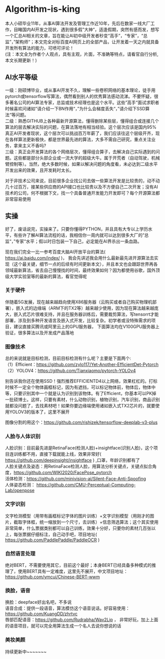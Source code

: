 # Algorithm-is-king

本人小硕毕业11年，从事AI算法开发及管理工作近10年，先后在数家一线大厂工作，目睹国内AI开发之现状，遇到很多假”大神“，适逢假期，突然有感而发，想写一个汇总AI相关的文章，旨在能让AI初中级开发者秒变“高手”，“专家”，“总监”，”架构师“；本文完全对标百度AI网页上的全部产品，让开发着一天之内就具备开发所有算法的能力，可喷可评论！  
(注：本文全为作者个人观点，具有主观，片面，不准确等特点，请看官自行分析,本文长期更新！)

## AI水平等级
一级：刚硕博毕业，或从事AI开发不久，理解一些卷积网络的基本理论，徒手用pytorch或tensorflow写算法，偶然看到别人的优秀算法感动流涕。不要怀疑，很多著名公司的AI算法专家，总监或技术经理也是这个水平。这些”高手“面试求职者时候喜欢问诸如”请介绍一下BN作用“，”为什么会梯度丢失“，”请介绍下SSD算法“等问题。  
二级：熟悉GITHUB上各种最新开源算法，懂得删除某些层，懂得组合或连接几个算法的层去解决实际的问题，在算法落地有相当经验。这个层次应该是国内95%真正AI开发者现状，这个层次可以挑战百万年薪了，我们应该往这个层级开齐，现在各样算法更新极快，都是世界最先进的算法，大多不需自己研究，重点关注业务，拿来主义不香吗?  
三级：真正会开发算法的各个网络层次，懂得组合算子，去解决自己实际遇到的问题。这些都是部分头部企业或一流大学的超级大牛。属于开荒者（自动驾驶，机械臂控制等）。当然，绝大多数时候，如果以解决问题的角度看，未必达到二级水平开发出来的效果，且开发耗时太长。  

对于非技术公司来说，目前很多企业找公司去做一些算法开发是比较贵的，动不动几十过百万，接某些供应商的API接口也比较贵以及不方便自己二次开发；没有AI技术的公司，何不根据下文，找一个具备普通开发能力开发即可？每个开源算法都非常容易使用


## 实操
好了，废话说完，实操来了。只要你懂得PYTHON，并且具有大专以上学历水平，有些许了解AI算法流程的话，我相信你一周内就可以达到很多大厂的”总监“，”专家“水平；假以时日包装一下自己，必定能在AI界杀出一条血路。  

现在我们完全一比一参考百度大脑AI开放平台的算法( https://ai.baidu.com/index/ )， 我会先讲述我会用什么最新最先进开源算法去实现（这个最关键，细节一点的后续有时间更新本文），并且本文也会跟踪世界再各领域最新算法，省去自己慢慢找的时间，最终效果如何？因为都使用谷歌，国外顶级大学实验室等的最新的算法，看官觉得呢


### 关于硬件
伴随着5G发展，现在越来越趋向使用X86服务器（云购买或者自己购买物理机部署），嵌入式的边缘端（ARM下的TX2等）越来越少使用，因为现在算法越来越庞大，嵌入式芯片很难支持，并且在服务器训练后，需要裁剪算法，写tensorrt才能部署，涉及到多种开发语言及嵌入式开发，比较复杂。初学者或没特殊需求的项目，建议直接买腾讯或阿里云上的GPU服务器，
下面算法均在V100GPU服务器上验证，很多算法以及开发成产品落地


### 图像技术
总的来说就是目标检测，目前目标检测有什么呢？主要是下面两个:  
（1）Efficient：https://github.com/zylo117/Yet-Another-EfficientDet-Pytorch    
（2）YOLOV4：https://github.com/Tianxiaomo/pytorch-YOLOv4    

别告诉我你还在使用SSD！强烈推荐EFFICIENTD4以上网络，效果杠杠的。打标时候不一定全个物体画框标记，因为有遮挡，可以标记物体前，物体后，物体中等，只要识别其中一个就是认为识别到该物体。有了Efficient，你基本可以PK掉一批硕博士。这样，只要有素材，什么动物识别，植物识别，汽车识别，商品识别就都没问题了，去找素材吧！如果你要边缘端使用诸如嵌入式TX2芯片的，就要使用YOLOV3的版本了，这里不展开  

图像分割的用这个：https://github.com/rishizek/tensorflow-deeplab-v3-plus


### 人脸与人体识别
人脸识别：目前最先进是RetinaFace(检测人脸)+insightface(识别人脸)，这个项目连训练都不用，直接下载就能上线，效果非常好( https://github.com/deepinsight/insightface ) ,口罩，年龄识别都有了  
人脸关键点及姿态：用RetinaFace检测人脸，用算法分析关键点，关键点拟合角度，https://github.com/WIKI2020/FacePose_pytorch  
活体检测：https://github.com/minivision-ai/Silent-Face-Anti-Spoofing  
人体姿态检测： https://github.com/CMU-Perceptual-Computing-Lab/openpose  


### 文字识别
文字检测模型（用带有画框标记字体的图片训练）+文字识别模型（用刚才的图片，截取字体框，统一缩放到一个尺寸，去训练）+信息筛选算法；这个其实使用非常简单，什么票据类别都可以自己训练，效果十分好，只要你的素材几百张以上，每张票据仔细标注，自己动手吧，项目地址( https://github.com/PaddlePaddle/PaddleOCR )


### 自然语言处理
绝对BERT，不需要使用其它，目前这个最好；本身BERT已经具备多种模式的推理了，使用BERT具有一定难度，这里先不展开，中文项目地址：https://github.com/ymcui/Chinese-BERT-wwm  


### 换脸，语音
换脸：deepface好出名吧，不多说  
语音合成：提供一段语音，算法模仿这个语音说话。好容易使用：https://github.com/KuangDD/zhrtvc  
唇部匹配语音：https://github.com/Rudrabha/Wav2Lip ， 非常好玩，加上上面的语音项目，就可以完全用算法生成一个名人去说你想说的话


### 美妆美颜

持续更新中~~~~~~~





